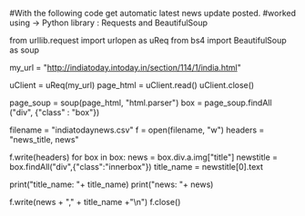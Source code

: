 #With the following code get automatic latest news update posted.
#worked using -> Python library : Requests and BeautifulSoup

from urllib.request import urlopen as uReq
from bs4 import BeautifulSoup as soup

my_url = "http://indiatoday.intoday.in/section/114/1/india.html"

uClient = uReq(my_url)
page_html = uClient.read()
uClient.close()

page_soup = soup(page_html, "html.parser")
box = page_soup.findAll ("div", {"class" : "box"})

filename = "indiatodaynews.csv"
f = open(filename, "w")
headers = "news_title, news"

f.write(headers)
for box in box:
	news = box.div.a.img["title"]
	newstitle = box.findAll("div",{"class":"innerbox"})
	title_name = newstitle[0].text


print("title_name: "+ title_name)
print("news: "+ news)

f.write(news + "," + title_name +"\n")
f.close()
